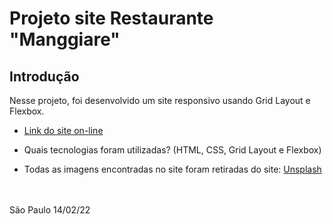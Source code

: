 # Projeto site Restaurante "Manggiare"

## Introdução

Nesse projeto, foi desenvolvido um site responsivo usando Grid Layout e Flexbox.

* [Link do site on-line](https://https://restaurante-manggiare.netlify.app/)

* Quais tecnologias foram utilizadas? (HTML, CSS, Grid Layout e Flexbox)

* Todas as imagens encontradas no site foram retiradas do site: [Unsplash](https://unsplash.com/)
<br>
<br>
São Paulo 14/02/22
